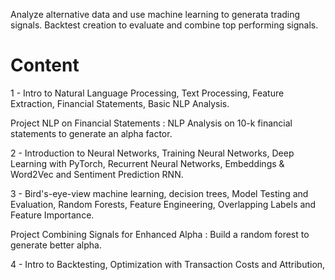 Analyze alternative data and use machine learning to generata trading signals. Backtest creation to evaluate and combine top performing signals. 

# Content

1 - Intro to Natural Language Processing, Text Processing, Feature Extraction, Financial Statements, Basic NLP Analysis. 

Project NLP on Financial Statements : NLP Analysis on 10-k financial statements to generate an alpha factor. 

2 - Introduction to Neural Networks, Training Neural Networks, Deep Learning with PyTorch, Recurrent Neural Networks, Embeddings & Word2Vec and Sentiment Prediction RNN.

3 - Bird's-eye-view machine learning, decision trees, Model Testing and Evaluation, Random Forests, Feature Engineering, Overlapping Labels and Feature Importance.

Project Combining Signals for Enhanced Alpha : Build a random forest to generate better alpha. 

4 - Intro to Backtesting, Optimization with Transaction Costs and Attribution, 
